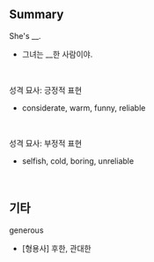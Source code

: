 ## Summary

She's __.
- 그녀는 __한 사람이야.

<br>

성격 묘사: 긍정적 표현
- considerate, warm, funny, reliable

<br>

성격 묘사: 부정적 표현
- selfish, cold, boring, unreliable

<br>

## 기타

generous
- [형용사] 후한, 관대한
